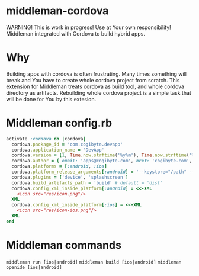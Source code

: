 # middleman-cordova
WARNING! This is work in progress! Use at Your own responsibility!
Middleman integrated with Cordova to build hybrid apps.

# Why
Building apps with cordova is often frustrating. Many times something will break and You have to create whole cordova project from scratch. This extension for Middleman treats cordova as build tool, and whole cordova directory as artifacts. Rebuilding whole cordova project is a simple task that will be done for You by this extesion.

# Middleman config.rb
```ruby
activate :cordova do |cordova|
  cordova.package_id = 'com.cogibyte.devapp'
  cordova.application_name = 'DevApp'
  cordova.version = [1, Time.now.strftime('%y%m'), Time.now.strftime('%d%H%M')].join('.')
  cordova.author = { email: 'apps@cogibyte.com', href: 'cogibyte.com', name: 'CogiByte' }
  cordova.platforms = [:android, :ios]
  cordova.platform_release_arguments[:android] = '--keystore="/path" --password=password --storePassword=password --alias=alias'
  cordova.plugins = ['device', 'splashscreen']
  cordova.build_artifacts_path = 'build' # default = 'dist'
  cordova.config_xml_inside_platform[:android] = <<-XML
    <icon src="res/icon.png"/>
  XML
  cordova.config_xml_inside_platform[:ios] = <<-XML
    <icon src="res/icon-ios.png"/>
  XML
end
```

# Middleman commands
`middleman run [ios|android]`
`middleman build [ios|android]`
`middleman openide [ios|android]`
